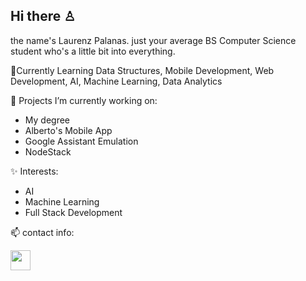 ## Hi there ♙

the name's Laurenz Palanas. just your average BS Computer Science student who's a little bit into everything.

📝Currently Learning Data Structures, Mobile Development, Web Development, AI, Machine Learning, Data Analytics

🔭 Projects I’m currently working on:
- My degree
- Alberto's Mobile App
- Google Assistant Emulation
- NodeStack

  
✨ Interests:
- AI
- Machine Learning
- Full Stack Development



📫 contact info:

[<img height="32" width="32" src="https://cdn-icons-png.flaticon.com/512/174/174857.png" />](https://www.linkedin.com/in/laurenz-mesiah-a-palanas-665854209/) 

<!--
**mesiahh/mesiahh** is a ✨ _special_ ✨ repository because its `README.md` (this file) appears on your GitHub profile.

Here are some ideas to get you started:

- 🔭 I’m currently working on ...
- 🌱 I’m currently learning ...
- 👯 I’m looking to collaborate on ...
- 🤔 I’m looking for help with ...
- 💬 Ask me about ...
- 📫 How to reach me: ...
- 😄 Pronouns: ...
- ⚡ Fun fact: ...
-->
